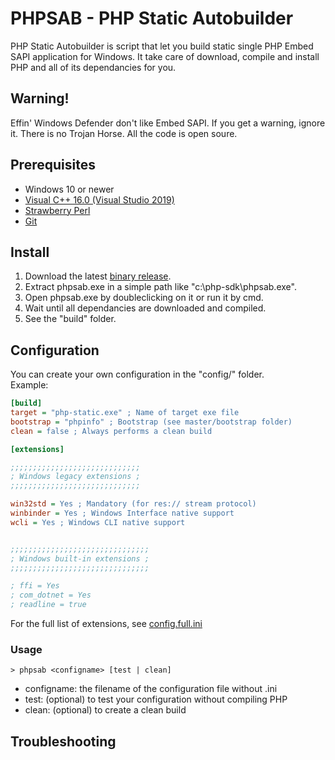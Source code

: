 # PHPSAB - PHP Static Autobuilder
PHP Static Autobuilder is script that let you build static single PHP Embed SAPI application for Windows. It take care of download, compile and install PHP and all of its dependancies for you.

## Warning!
Effin' Windows Defender don't like Embed SAPI. If you get a warning, ignore it. There is no Trojan Horse. All the code is open soure.

## Prerequisites
- Windows 10 or newer
- [Visual C++ 16.0 (Visual Studio 2019)](https://visualstudio.microsoft.com/vs/older-downloads/)
- [Strawberry Perl](https://strawberryperl.com/)
- [Git](https://git-scm.com/download/win)

## Install
1.  Download the latest [binary release](https://github.com/ZmotriN/php-static-autobuilder/releases).
2.  Extract phpsab.exe in a simple path like "c:\php-sdk\phpsab.exe".
3.  Open phpsab.exe by doubleclicking on it or run it by cmd.
4.  Wait until all dependancies are downloaded and compiled.
5.  See the "build" folder.

## Configuration
You can create your own configuration in the "config/" folder.\
Example:
```ini
[build]
target = "php-static.exe" ; Name of target exe file
bootstrap = "phpinfo" ; Bootstrap (see master/bootstrap folder)
clean = false ; Always performs a clean build

[extensions]

;;;;;;;;;;;;;;;;;;;;;;;;;;;;;
; Windows legacy extensions ;
;;;;;;;;;;;;;;;;;;;;;;;;;;;;;

win32std = Yes ; Mandatory (for res:// stream protocol)
winbinder = Yes ; Windows Interface native support
wcli = Yes ; Windows CLI native support


;;;;;;;;;;;;;;;;;;;;;;;;;;;;;;;
; Windows built-in extensions ;
;;;;;;;;;;;;;;;;;;;;;;;;;;;;;;;

; ffi = Yes
; com_dotnet = Yes
; readline = true
```
For the full list of extensions, see [config.full.ini](https://github.com/ZmotriN/php-static-autobuilder/blob/main/config.full.ini)

### Usage
```shell
> phpsab <configname> [test | clean]
```
- configname: the filename of the configuration file without .ini
- test: (optional) to test your configuration without compiling PHP
- clean: (optional) to create a clean build

## Troubleshooting
